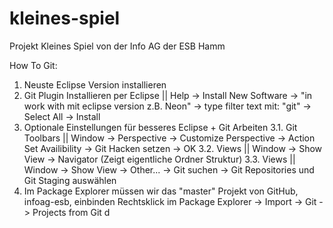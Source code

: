 # kleines-spiel
Projekt Kleines Spiel von der Info AG der ESB Hamm

How To Git:

1. Neuste Eclipse Version installieren
2. Git Plugin Installieren per Eclipse || 
   Help -> Install New Software -> "in work with mit eclipse version z.B. Neon" -> type filter text mit: "git" -> Select All -> Install
3. Optionale Einstellungen für besseres Eclipse + Git Arbeiten 
3.1. Git Toolbars || Window -> Perspective -> Customize Perspective -> Action Set Availibility -> Git Hacken setzen -> OK
3.2. Views || Window -> Show View -> Navigator (Zeigt eigentliche Ordner Struktur)
3.3. Views || Window -> Show View -> Other... -> Git suchen -> Git Repositories und Git Staging auswählen 
4. Im Package Explorer müssen wir das "master" Projekt von GitHub, infoag-esb, einbinden
	 Rechtsklick im Package Explorer -> Import -> Git -> Projects from Git
d
